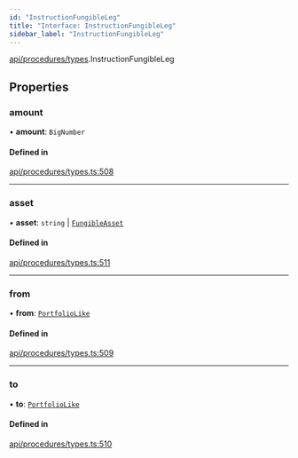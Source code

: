```yaml
---
id: "InstructionFungibleLeg"
title: "Interface: InstructionFungibleLeg"
sidebar_label: "InstructionFungibleLeg"
---
```


[api/procedures/types](../../../../../modules/API/Procedures/Types/Types.md).InstructionFungibleLeg

## Properties

### amount

• **amount**: `BigNumber`

#### Defined in

[api/procedures/types.ts:508](https://github.com/PolymeshAssociation/polymesh-sdk/blob/daafaa68f/src/api/procedures/types.ts#L508)

___

### asset

• **asset**: `string` \| [`FungibleAsset`](../../../../../classes/API/Entities/Asset/Fungible/FungibleAsset.md)

#### Defined in

[api/procedures/types.ts:511](https://github.com/PolymeshAssociation/polymesh-sdk/blob/daafaa68f/src/api/procedures/types.ts#L511)

___

### from

• **from**: [`PortfolioLike`](../../../../../modules/Types/Types.md#portfoliolike)

#### Defined in

[api/procedures/types.ts:509](https://github.com/PolymeshAssociation/polymesh-sdk/blob/daafaa68f/src/api/procedures/types.ts#L509)

___

### to

• **to**: [`PortfolioLike`](../../../../../modules/Types/Types.md#portfoliolike)

#### Defined in

[api/procedures/types.ts:510](https://github.com/PolymeshAssociation/polymesh-sdk/blob/daafaa68f/src/api/procedures/types.ts#L510)
